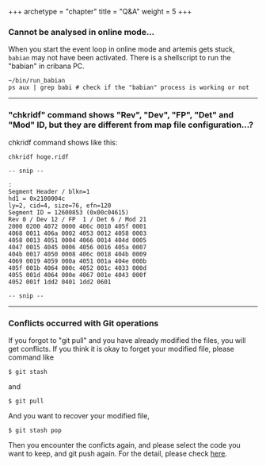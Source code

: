 +++
archetype = "chapter"
title = "Q&A"
weight = 5
+++

### Cannot be analysed in online mode...

When you start the event loop in online mode and artemis gets stuck, `babian` may not have been activated.
There is a shellscript to run the "babian" in cribana PC.

```shell { wrap="false" }
~/bin/run_babian
ps aux | grep babi # check if the "babian" process is working or not
```

---

### "chkridf" command shows "Rev", "Dev", "FP", "Det" and "Mod" ID, but they are different from map file configuration...?

chkridf command shows like this:
```shell { wrap="false" }
chkridf hoge.ridf
```
```plain { wrap="false" hl_lines="8" }
-- snip --

:
Segment Header / blkn=1
hd1 = 0x2100004c
ly=2, cid=4, size=76, efn=120
Segment ID = 12600853 (0x00c04615)
Rev 0 / Dev 12 / FP  1 / Det 6 / Mod 21
2000 0200 4072 0000 406c 0010 405f 0001
4068 0011 406a 0002 4053 0012 4058 0003
4058 0013 4051 0004 4066 0014 404d 0005
4047 0015 4045 0006 4056 0016 405a 0007
404b 0017 4050 0008 406c 0018 404b 0009
4069 0019 4059 000a 4051 001a 404e 000b
405f 001b 4064 000c 4052 001c 4033 000d
4055 001d 4064 000e 4067 001e 4043 000f
4052 001f 1dd2 0401 1dd2 0601

-- snip --
```


---

### Conflicts occurred with Git operations

If you forgot to "git pull" and you have already modified the files, you will get conflicts.
If you think it is okay to forget your modified file, please command like
```shell { wrap="false" }
$ git stash
```
and
```shell { wrap="false" }
$ git pull
```
And you want to recover your modified file,
```shell { wrap="false" }
$ git stash pop
```
Then you encounter the conficts again, and please select the code you want to keep, and git push again.
For the detail, please check [here](../example/preparation/git).

